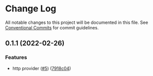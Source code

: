 # Change Log

All notable changes to this project will be documented in this file.
See [Conventional Commits](https://conventionalcommits.org) for commit guidelines.

## 0.1.1 (2022-02-26)

### Features

* http provider ([#5](https://github.com/tharsis/evmosjs/issues/5)) ([7918c04](https://github.com/tharsis/evmosjs/commit/7918c04f7b6b2c91118f8e46d560163a35674f0f))

